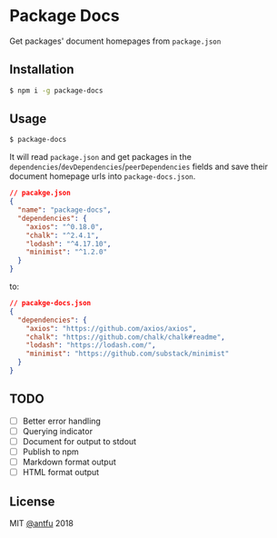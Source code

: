 # Package Docs
Get packages' document homepages from `package.json`

## Installation
```bash
$ npm i -g package-docs
```

## Usage
```bash
$ package-docs
```

It will read `package.json` and get packages in the `dependencies`/`devDependencies`/`peerDependencies` fields and save their document homepage urls into `package-docs.json`.

```json
// pacakge.json
{
  "name": "package-docs",
  "dependencies": {
    "axios": "^0.18.0",
    "chalk": "^2.4.1",
    "lodash": "^4.17.10",
    "minimist": "^1.2.0"
  }
}
```
to:
```json
// pacakge-docs.json
{
  "dependencies": {
    "axios": "https://github.com/axios/axios",
    "chalk": "https://github.com/chalk/chalk#readme",
    "lodash": "https://lodash.com/",
    "minimist": "https://github.com/substack/minimist"
  }
}
```

## TODO
- [ ] Better error handling
- [ ] Querying indicator
- [ ] Document for output to stdout
- [ ] Publish to npm
- [ ] Markdown format output
- [ ] HTML format output

## License
MIT [@antfu](https://github.com/antfu) 2018